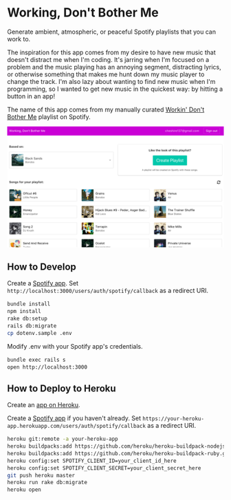 # Working, Don't Bother Me

Generate ambient, atmospheric, or peaceful Spotify playlists that you can work to.

The inspiration for this app comes from my desire to have new music that doesn't
distract me when I'm coding. It's jarring when I'm focused on a problem and the music
playing has an annoying segment, distracting lyrics, or otherwise something that
makes me hunt down my music player to change the track. I'm also lazy about wanting
to find new music when I'm programming, so I wanted to get new music in the quickest
way: by hitting a button in an app!

The name of this app comes from my manually curated
[Workin' Don't Bother Me](https://open.spotify.com/user/cheshire137/playlist/48qLKsZUHuMTiV8whluf4j)
playlist on Spotify.

![Screenshot](https://raw.githubusercontent.com/cheshire137/working-dont-bother-me/master/screenshot1.png)

## How to Develop

Create a [Spotify app](https://developer.spotify.com/my-applications/#!/applications/create).
Set `http://localhost:3000/users/auth/spotify/callback` as a redirect URI.

```bash
bundle install
npm install
rake db:setup
rails db:migrate
cp dotenv.sample .env
```

Modify .env with your Spotify app's credentials.

```bash
bundle exec rails s
open http://localhost:3000
```

## How to Deploy to Heroku

Create an [app on Heroku](https://dashboard.heroku.com/apps).

Create a [Spotify app](https://developer.spotify.com/my-applications/#!/applications/create)
if you haven't already. Set `https://your-heroku-app.herokuapp.com/users/auth/spotify/callback` as
a redirect URI.

```bash
heroku git:remote -a your-heroku-app
heroku buildpacks:add https://github.com/heroku/heroku-buildpack-nodejs.git
heroku buildpacks:add https://github.com/heroku/heroku-buildpack-ruby.git
heroku config:set SPOTIFY_CLIENT_ID=your_client_id_here
heroku config:set SPOTIFY_CLIENT_SECRET=your_client_secret_here
git push heroku master
heroku run rake db:migrate
heroku open
```
